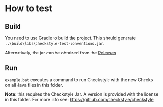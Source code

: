 # How to test

## Build

You need to use Gradle to build the project. This should generate `..\build\libs\checkstyle-test-conventions.jar`.  

Alternatively, the jar can be obtained from the [Releases](https://github.com/AdoraMel/checkstyle-test-conventions/releases).

## Run

`example.bat` executes a command to run Checkstyle with the new Checks on all Java files in this folder.

**Note**: this  requires the Checkstyle Jar. A version is provided with the license in this folder. For more info see: <https://github.com/checkstyle/checkstyle>
